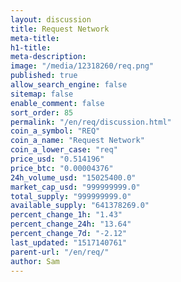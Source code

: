 ```yaml
---
layout: discussion
title: Request Network
meta-title: 
h1-title: 
meta-description: 
image: "/media/12318260/req.png"
published: true
allow_search_engine: false
sitemap: false
enable_comment: false
sort_order: 85
permalink: "/en/req/discussion.html"
coin_a_symbol: "REQ"
coin_a_name: "Request Network"
coin_a_lower_case: "req"
price_usd: "0.514196"
price_btc: "0.00004376"
24h_volume_usd: "15025400.0"
market_cap_usd: "999999999.0"
total_supply: "999999999.0"
available_supply: "641378269.0"
percent_change_1h: "1.43"
percent_change_24h: "13.64"
percent_change_7d: "-2.12"
last_updated: "1517140761"
parent-url: "/en/req/"
author: Sam
---
```


